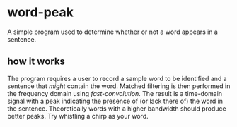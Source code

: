 # word-peak
A simple program used to determine whether or not a word appears in a sentence.

## how it works
The program requires a user to record a sample word to be identified and a sentence that *might* contain the word. 
Matched filtering is then performed in the frequency domain using *fast-convolution*. 
The result is a time-domain signal with a peak indicating the presence of (or lack there of) the word in the sentence.
Theoretically words with a higher bandwidth should produce better peaks. Try whistling a chirp as your word.
